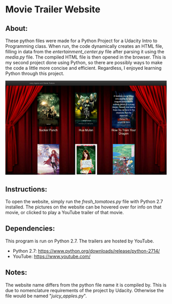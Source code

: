 # Movie Trailer Website

## About:
These python files were made for a Python Project for a Udacity Intro to Programming class. When run, the code dynamically creates an HTML file, filling in data from the *entertainment_center.py* file after parsing it using the *media.py* file. The compiled HTML file is then opened in the browser.
This is my second project done using Python, so there are possibly ways to make the code a little more concise and efficient. Regardless, I enjoyed learning Python through this project.

![Cover Image](img/cover.png)

## Instructions:
To open the website, simply run the *fresh_tomatoes.py* file with Python 2.7 installed. The pictures on the website can be hovered over for info on that movie, or clicked to play a YouTube trailer of that movie.

## Dependencies:
This program is run on Python 2.7. The trailers are hosted by YouTube.
* Python 2.7: https://www.python.org/downloads/release/python-2714/
* YouTube: https://www.youtube.com/

## Notes:
The website name differs from the python file name it is compiled by. This is due to nomenclature requirements of the project by Udacity. Otherwise the file would be named "*juicy_apples.py*".
